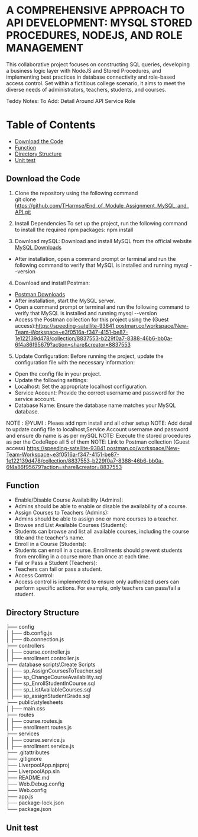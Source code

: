 # A COMPREHENSIVE APPROACH TO API DEVELOPMENT: MYSQL STORED PROCEDURES, NODEJS, AND ROLE MANAGEMENT 
This collaborative project focuses on constructing SQL queries, developing a business logic layer with NodeJS and Stored Procedures, and implementing best practices in database connectivity and role-based access control. Set within a fictitious college scenario, it aims to meet the diverse needs of administrators, teachers, students, and courses.

Teddy Notes: To Add:   Detail Around API Service Role

# Table of Contents
- [Download the Code](#download-the-code)
- [Function](#function)
- [Directory Structure](#directory-structure)
- [Unit test](#unit-test)


## Download the Code

1. Clone the repository using the following command  
git clone https://github.com/THarmse/End_of_Module_Assignment_MySQL_and_API.git

2. Install Dependencies
To set up the project, run the following command to install the required npm packages:
npm install

3. Download mySQL:
Download and install MySQL from the official website
[MySQL Downloads](https://dev.mysql.com/downloads/)
- After installation, open a command prompt or terminal and run the following command to verify that MySQL is installed and running
mysql --version

4. Download and install Postman:
- [Postman Downloads](https://www.postman.com/downloads/)
- After installation, start the MySQL server. 
- Open a command prompt or terminal and run the following command to verify that MySQL is installed and running
mysql --version
- Access the Postman collection for this project using the (Guest access):https://speeding-satellite-93841.postman.co/workspace/New-Team-Workspace~e3f0516a-f347-4151-be87-1e122139d478/collection/8837553-b229f0a7-8388-46b6-bb0a-6f4a86f95679?action=share&creator=8837553

5. Update Configuration:
Before running the project, update the configuration file with the necessary information:

- Open the config file in your project.
- Update the following settings:
- Localhost: Set the appropriate localhost configuration.
- Service Account: Provide the correct username and password for the service account.
- Database Name: Ensure the database name matches your MySQL database.

NOTE :   @YUMI :  Pleaes add npm install and all other setup
NOTE:  Add detail to update config file to localhost,Service Account username and password and ensure db name is as per mySQL
NOTE:  Execute the stored procedures as per the CodeRepo all 5 of them
NOTE: Link to Postman collection (Guest access) https://speeding-satellite-93841.postman.co/workspace/New-Team-Workspace~e3f0516a-f347-4151-be87-1e122139d478/collection/8837553-b229f0a7-8388-46b6-bb0a-6f4a86f95679?action=share&creator=8837553

## Function
* Enable/Disable Course Availability (Admins):
* Admins should be able to enable or disable the availability of a course.
* Assign Courses to Teachers (Admins):
* Admins should be able to assign one or more courses to a teacher.
* Browse and List Available Courses (Students):
* Students can browse and list all available courses, including the course title and the teacher's name.
* Enroll in a Course (Students):
* Students can enroll in a course. Enrollments should prevent students from enrolling in a course more than once at each time.
* Fail or Pass a Student (Teachers):
* Teachers can fail or pass a student.
* Access Control:
* Access control is implemented to ensure only authorized users can perform specific actions. For example, only teachers can pass/fail a student.

## Directory Structure
├── config\
│   ├── db.config.js\
│   ├── db.connection.js\
├── controllers\
│   ├── course.controller.js\
│   ├── enrollment.controller.js\
├── database scripts\Create Scripts\
│   ├── sp_AssignCoursesToTeacher.sql\
│   ├── sp_ChangeCourseAvailability.sql\
│   ├── sp_EnrollStudentInCourse.sql\
│   ├── sp_ListAvailableCourses.sql\
│   ├── sp_assignStudentGrade.sql\
├── public\stylesheets\
│   ├── main.css\
├── routes\
│   ├── course.routes.js\
│   ├── enrollment.routes.js\
├── services\
│   ├── course.service.js\
│   ├── enrollment.service.js\
├── .gitattributes\
├── .gitignore\
├── LiverpoolApp.njsproj\
├── LiverpoolApp.sln\
├── README.md\
├── Web.Debug.config\
├── Web.config\
├── app.js\
├── package-lock.json\
└── package.json


## Unit test




